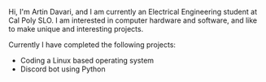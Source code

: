Hi, I'm Artin Davari, and I am currently an Electrical Engineering student at Cal Poly SLO. I am interested in computer hardware and software,
and like to make unique and interesting projects.

Currently I have completed the following projects:
- Coding a Linux based operating system
- Discord bot using Python

<!---
Arctic1ce/Arctic1ce is a ✨ special ✨ repository because its `README.md` (this file) appears on your GitHub profile.
You can click the Preview link to take a look at your changes.
--->
